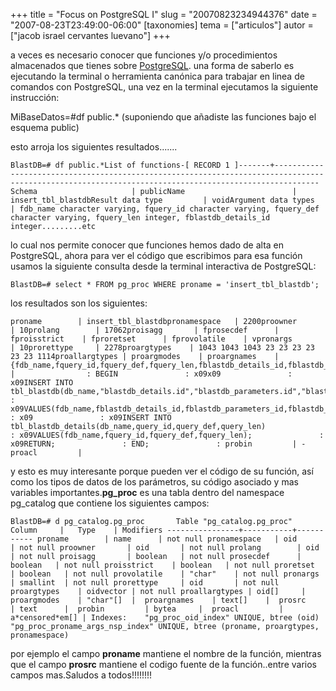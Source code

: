 +++
title = "Focus on PostgreSQL I"
slug = "20070823234944376"
date = "2007-08-23T23:49:00-06:00"
[taxonomies]
tema = ["articulos"]
autor = ["jacob israel cervantes luevano"]
+++

a veces es necesario conocer que funciones y/o procedimientos
almacenados que tienes sobre [PostgreSQL](http://www.postgresql.org/).
una forma de saberlo es ejecutando la terminal o herramienta canónica
para trabajar en linea de comandos con PostgreSQL, una vez en la
terminal ejecutamos la siguiente instrucción:

MiBaseDatos=#df public.\* (suponiendo que añadiste las funciones bajo el
esquema public)

esto arroja los siguientes resultados.......

<!-- more -->
    BlastDB=# df public.*List of functions-[ RECORD 1 ]-------+------------------------------------------------------------------------------------------------------------------------------------------------------Schema                     | publicName                        | insert_tbl_blastdbResult data type         | voidArgument data types  | fdb_name character varying, fquery_id character varying, fquery_def character varying, fquery_len integer, fblastdb_details_id integer.........etc

lo cual nos permite conocer que funciones hemos dado de alta en
PostgreSQL, ahora para ver el código que escribimos para esa función
usamos la siguiente consulta desde la terminal interactiva de
PostgreSQL:

    BlastDB=# select * FROM pg_proc WHERE proname = 'insert_tbl_blastdb';

los resultados son los siguientes:

    proname        | insert_tbl_blastdbpronamespace   | 2200proowner       | 10prolang        | 17062proisagg       | fprosecdef      | fproisstrict    | fproretset      | fprovolatile    | vpronargs       | 10prorettype     | 2278proargtypes    | 1043 1043 1043 23 23 23 23 23 23 1114proallargtypes | proargmodes    | proargnames    | {fdb_name,fquery_id,fquery_def,fquery_len,fblastdb_details_id,fblastdb_parameters_id,fblastdb_iterations_id,fblastdb_info_id,fblastdb_diagram_id,fdb_date}prosrc         |                : BEGIN               : x09x09               : x09INSERT INTO tbl_blastdb(db_name,"blastdb_details.id","blastdb_parameters.id","blastdb_iterations.id","blastdb_info.id","blastdb_diagram.id",db_date)               : x09VALUES(fdb_name,fblastdb_details_id,fblastdb_parameters_id,fblastdb_iterations_id,fblastdb_info_id,fblastdb_diagram_id,fdb_date);               : x09               : x09INSERT INTO tbl_blastdb_details(db_name,query_id,query_def,query_len)               : x09VALUES(fdb_name,fquery_id,fquery_def,fquery_len);               : x09RETURN;               : END;               : probin         | -proacl         |

y esto es muy interesante porque pueden ver el código de su función, así
como los tipos de datos de los parámetros, su código asociado y mas
variables importantes.**pg_proc** es una tabla dentro del namespace
pg_catalog que contiene los siguientes campos:

    BlastDB=# d pg_catalog.pg_proc       Table "pg_catalog.pg_proc"     Column     |   Type    | Modifiers ----------------+-----------+----------- proname        | name      | not null pronamespace   | oid       | not null proowner       | oid       | not null prolang        | oid       | not null proisagg       | boolean   | not null prosecdef      | boolean   | not null proisstrict    | boolean   | not null proretset      | boolean   | not null provolatile    | "char"    | not null pronargs       | smallint  | not null prorettype     | oid       | not null proargtypes    | oidvector | not null proallargtypes | oid[]     |  proargmodes    | "char"[]  |  proargnames    | text[]    |  prosrc         | text      |  probin         | bytea     |  proacl         | a*censored*em[] | Indexes:    "pg_proc_oid_index" UNIQUE, btree (oid)    "pg_proc_proname_args_nsp_index" UNIQUE, btree (proname, proargtypes, pronamespace)

por ejemplo el campo **proname** mantiene el nombre de la función,
mientras que el campo **prosrc** mantiene el codigo fuente de la
función..entre varios campos mas.Saludos a todos!!!!!!!!

